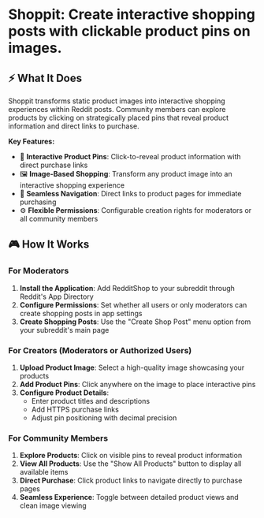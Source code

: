 # Shoppit: Create interactive shopping posts with clickable product pins on images.

## ⚡️ What It Does

Shoppit transforms static product images into interactive shopping experiences within Reddit posts. Community members can explore products by clicking on strategically placed pins that reveal product information and direct links to purchase.

**Key Features:**
* 📍 **Interactive Product Pins**: Click-to-reveal product information with direct purchase links
* 🖼️ **Image-Based Shopping**: Transform any product image into an interactive shopping experience
* 🛒 **Seamless Navigation**: Direct links to product pages for immediate purchasing
* ⚙️ **Flexible Permissions**: Configurable creation rights for moderators or all community members

## 🎮 How It Works

### For Moderators

1. **Install the Application**: Add RedditShop to your subreddit through Reddit's App Directory
2. **Configure Permissions**: Set whether all users or only moderators can create shopping posts in app settings
3. **Create Shopping Posts**: Use the "Create Shop Post" menu option from your subreddit's main page

### For Creators (Moderators or Authorized Users)

1. **Upload Product Image**: Select a high-quality image showcasing your products
2. **Add Product Pins**: Click anywhere on the image to place interactive pins
3. **Configure Product Details**: 
   - Enter product titles and descriptions
   - Add HTTPS purchase links
   - Adjust pin positioning with decimal precision

### For Community Members

1. **Explore Products**: Click on visible pins to reveal product information
2. **View All Products**: Use the "Show All Products" button to display all available items
3. **Direct Purchase**: Click product links to navigate directly to purchase pages
4. **Seamless Experience**: Toggle between detailed product views and clean image viewing

